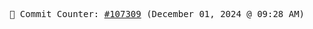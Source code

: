<p align="center">
    <samp>
        📮 Commit Counter: <a href="https://github.com/Javascript-void0/Javascript-void0/commits/main">#107309</a> (December 01, 2024 @ 09:28 AM)
    </samp>
</p>